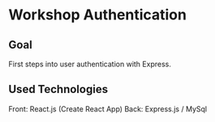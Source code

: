 # Workshop Authentication

## Goal
First steps into user authentication with Express. 

## Used Technologies
Front: React.js (Create React App)
Back: Express.js / MySql
